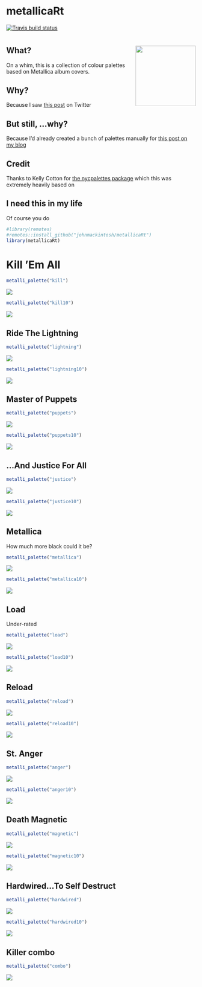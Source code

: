 metallicaRt
================

<!-- badges: start -->

[![Travis build
status](https://travis-ci.com/johnmackintosh/metallicaRt.svg?branch=master)](https://travis-ci.com/johnmackintosh/metallicaRt)
<!-- badges: end -->

# <img src="man/figures/metallicart.jpg" width="160px" align="right"/>

## What?

On a whim, this is a collection of colour palettes based on Metallica
album covers.

## Why?

Because I saw [this
post](https://github.com/annahensch/R-tutorials/blob/master/ggplot-on-fire.md)
on Twitter

## But still, …why?

Because I’d already created a bunch of palettes manually for [this post
on my
blog](https://johnmackintosh.net/blog/2018-01-29-hardwired-for-tidy-text/)

## Credit

Thanks to Kelly Cotton for [the nycpalettes
package](https://github.com/kellycotton/nycpalettes) which this was
extremely heavily based on

## I need this in my life

Of course you do

``` r
#library(remotes)
#remotes::install_github("johnmackintosh/metallicaRt")
library(metallicaRt)
```

# Kill ’Em All

``` r
metalli_palette("kill")
```

![](readme_files/figure-gfm/unnamed-chunk-2-1.png)<!-- -->

``` r
metalli_palette("kill10")
```

![](readme_files/figure-gfm/unnamed-chunk-3-1.png)<!-- -->

## Ride The Lightning

``` r
metalli_palette("lightning")
```

![](readme_files/figure-gfm/unnamed-chunk-4-1.png)<!-- -->

``` r
metalli_palette("lightning10")
```

![](readme_files/figure-gfm/unnamed-chunk-5-1.png)<!-- -->

## Master of Puppets

``` r
metalli_palette("puppets")
```

![](readme_files/figure-gfm/unnamed-chunk-6-1.png)<!-- -->

``` r
metalli_palette("puppets10")
```

![](readme_files/figure-gfm/unnamed-chunk-7-1.png)<!-- -->

## …And Justice For All

``` r
metalli_palette("justice")
```

![](readme_files/figure-gfm/unnamed-chunk-8-1.png)<!-- -->

``` r
metalli_palette("justice10")
```

![](readme_files/figure-gfm/unnamed-chunk-9-1.png)<!-- -->

## Metallica

How much more black could it be?

``` r
metalli_palette("metallica")
```

![](readme_files/figure-gfm/unnamed-chunk-10-1.png)<!-- -->

``` r
metalli_palette("metallica10")
```

![](readme_files/figure-gfm/unnamed-chunk-11-1.png)<!-- -->

## Load

Under-rated

``` r
metalli_palette("load")
```

![](readme_files/figure-gfm/unnamed-chunk-12-1.png)<!-- -->

``` r
metalli_palette("load10")
```

![](readme_files/figure-gfm/unnamed-chunk-13-1.png)<!-- -->

## Reload

``` r
metalli_palette("reload")
```

![](readme_files/figure-gfm/unnamed-chunk-14-1.png)<!-- -->

``` r
metalli_palette("reload10")
```

![](readme_files/figure-gfm/unnamed-chunk-15-1.png)<!-- -->

## St. Anger

``` r
metalli_palette("anger")
```

![](readme_files/figure-gfm/unnamed-chunk-16-1.png)<!-- -->

``` r
metalli_palette("anger10")
```

![](readme_files/figure-gfm/unnamed-chunk-17-1.png)<!-- -->

## Death Magnetic

``` r
metalli_palette("magnetic")
```

![](readme_files/figure-gfm/unnamed-chunk-18-1.png)<!-- -->

``` r
metalli_palette("magnetic10")
```

![](readme_files/figure-gfm/unnamed-chunk-19-1.png)<!-- -->

## Hardwired…To Self Destruct

``` r
metalli_palette("hardwired")
```

![](readme_files/figure-gfm/unnamed-chunk-20-1.png)<!-- -->

``` r
metalli_palette("hardwired10")
```

![](readme_files/figure-gfm/unnamed-chunk-21-1.png)<!-- -->

## Killer combo

``` r
metalli_palette("combo")
```

![](readme_files/figure-gfm/unnamed-chunk-22-1.png)<!-- -->
